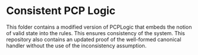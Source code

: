 # Consistent PCP Logic 

This folder contains a modified version of PCPLogic that embeds the notion of valid state into the rules. This ensures consistency of the system. This repository also contains an updated proof of the well-formed canonical handler without the use of the inconsistency assumption. 
